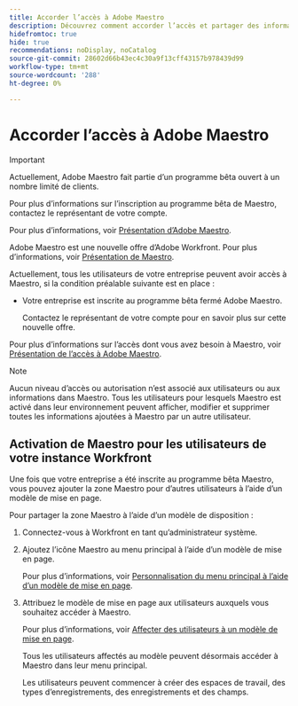 ```yaml
---
title: Accorder l’accès à Adobe Maestro
description: Découvrez comment accorder l’accès et partager des informations dans Adobe Maestro.
hidefromtoc: true
hide: true
recommendations: noDisplay, noCatalog
source-git-commit: 28602d66b43ec4c30a9f13cff43157b978439d99
workflow-type: tm+mt
source-wordcount: '288'
ht-degree: 0%

---
```



<!--update the metadata and description when we turn this article live; also, update title after Bob adds Maestro as a product-->

# Accorder l’accès à Adobe Maestro

>[!IMPORTANT]
>
>Actuellement, Adobe Maestro fait partie d’un programme bêta ouvert à un nombre limité de clients.
>
>Pour plus d’informations sur l’inscription au programme bêta de Maestro, contactez le représentant de votre compte.
>
>Pour plus d’informations, voir [Présentation d’Adobe Maestro](../maestro-overview.md).

<!-- the table will change after we implement access levels/ permissions for Maestro-->
<!-- fix the formatting on the table - some lines are way too spaced out-->

Adobe Maestro est une nouvelle offre d’Adobe Workfront. Pour plus d’informations, voir [Présentation de Maestro](../maestro-overview.md).

Actuellement, tous les utilisateurs de votre entreprise peuvent avoir accès à Maestro, si la condition préalable suivante est en place :

* Votre entreprise est inscrite au programme bêta fermé Adobe Maestro.

  Contactez le représentant de votre compte pour en savoir plus sur cette nouvelle offre.


Pour plus d’informations sur l’accès dont vous avez besoin à Maestro, voir [Présentation de l’accès à Adobe Maestro](../access/access-overview.md).

>[!NOTE]
>
>Aucun niveau d’accès ou autorisation n’est associé aux utilisateurs ou aux informations dans Maestro. Tous les utilisateurs pour lesquels Maestro est activé dans leur environnement peuvent afficher, modifier et supprimer toutes les informations ajoutées à Maestro par un autre utilisateur.

## Activation de Maestro pour les utilisateurs de votre instance Workfront

<!--First, contact your account manager to obtain access to the current Maestro closed beta program.-->

Une fois que votre entreprise a été inscrite au programme bêta Maestro, vous pouvez ajouter la zone Maestro pour d’autres utilisateurs à l’aide d’un modèle de mise en page.

Pour partager la zone Maestro à l’aide d’un modèle de disposition :

1. Connectez-vous à Workfront en tant qu’administrateur système.

1. Ajoutez l’icône Maestro au menu principal à l’aide d’un modèle de mise en page.

   Pour plus d’informations, voir [Personnalisation du menu principal à l’aide d’un modèle de mise en page](../../administration-and-setup/customize-workfront/use-layout-templates/customize-main-menu.md).

1. Attribuez le modèle de mise en page aux utilisateurs auxquels vous souhaitez accéder à Maestro.

   Pour plus d’informations, voir [Affecter des utilisateurs à un modèle de mise en page](../../administration-and-setup/customize-workfront/use-layout-templates/assign-users-to-layout-template.md).

   Tous les utilisateurs affectés au modèle peuvent désormais accéder à Maestro dans leur menu principal.

   Les utilisateurs peuvent commencer à créer des espaces de travail, des types d’enregistrements, des enregistrements et des champs.



